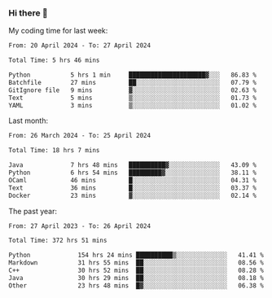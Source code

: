### Hi there 👋

My coding time for last week:

<!--START_SECTION:week-->

```txt
From: 20 April 2024 - To: 27 April 2024

Total Time: 5 hrs 46 mins

Python           5 hrs 1 min     █████████████████████▓░░░   86.83 %
Batchfile        27 mins         ██░░░░░░░░░░░░░░░░░░░░░░░   07.79 %
GitIgnore file   9 mins          ▓░░░░░░░░░░░░░░░░░░░░░░░░   02.63 %
Text             5 mins          ▒░░░░░░░░░░░░░░░░░░░░░░░░   01.73 %
YAML             3 mins          ▒░░░░░░░░░░░░░░░░░░░░░░░░   01.02 %
```

<!--END_SECTION:week-->

Last month:

<!--START_SECTION:month-->

```txt
From: 26 March 2024 - To: 25 April 2024

Total Time: 18 hrs 7 mins

Java             7 hrs 48 mins   ██████████▓░░░░░░░░░░░░░░   43.09 %
Python           6 hrs 54 mins   █████████▓░░░░░░░░░░░░░░░   38.11 %
OCaml            46 mins         █░░░░░░░░░░░░░░░░░░░░░░░░   04.31 %
Text             36 mins         █░░░░░░░░░░░░░░░░░░░░░░░░   03.37 %
Docker           23 mins         ▓░░░░░░░░░░░░░░░░░░░░░░░░   02.14 %
```

<!--END_SECTION:month-->

The past year:

<!--START_SECTION:year-->

```txt
From: 27 April 2023 - To: 26 April 2024

Total Time: 372 hrs 51 mins

Python             154 hrs 24 mins ██████████▒░░░░░░░░░░░░░░   41.41 %
Markdown           31 hrs 55 mins  ██░░░░░░░░░░░░░░░░░░░░░░░   08.56 %
C++                30 hrs 52 mins  ██░░░░░░░░░░░░░░░░░░░░░░░   08.28 %
Java               30 hrs 29 mins  ██░░░░░░░░░░░░░░░░░░░░░░░   08.18 %
Other              23 hrs 48 mins  █▓░░░░░░░░░░░░░░░░░░░░░░░   06.38 %
```

<!--END_SECTION:year-->
